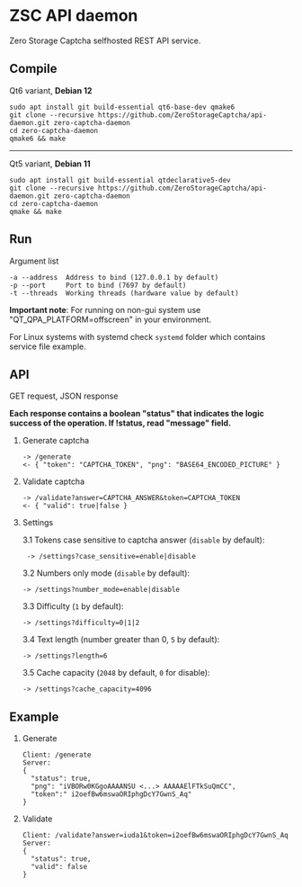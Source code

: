 # ZSC API daemon
Zero Storage Captcha selfhosted REST API service.

## Compile

Qt6 variant, **Debian 12**

```
sudo apt install git build-essential qt6-base-dev qmake6
git clone --recursive https://github.com/ZeroStorageCaptcha/api-daemon.git zero-captcha-daemon
cd zero-captcha-daemon
qmake6 && make
```

---

Qt5 variant, **Debian 11**

```
sudo apt install git build-essential qtdeclarative5-dev
git clone --recursive https://github.com/ZeroStorageCaptcha/api-daemon.git zero-captcha-daemon
cd zero-captcha-daemon
qmake && make
```

## Run

Argument list

```
-a --address  Address to bind (127.0.0.1 by default)
-p --port     Port to bind (7697 by default)
-t --threads  Working threads (hardware value by default)
```

**Important note**: For running on non-gui system use "QT_QPA_PLATFORM=offscreen" in your environment.

For Linux systems with systemd check `systemd` folder which contains service file example.

## API

GET request, JSON response

**Each response contains a boolean "status" that indicates the logic success of the operation. If !status, read "message" field.**

1. Generate captcha
   ```
   -> /generate
   <- { "token": "CAPTCHA_TOKEN", "png": "BASE64_ENCODED_PICTURE" }
   ```
2. Validate captcha
   ```
   -> /validate?answer=CAPTCHA_ANSWER&token=CAPTCHA_TOKEN
   <- { "valid": true|false }
   ```
3. Settings

    3.1 Tokens case sensitive to captcha answer (`disable` by default):
    ```
     -> /settings?case_sensitive=enable|disable
    ```
    3.2 Numbers only mode (`disable` by default):
    ```
    -> /settings?number_mode=enable|disable
    ```
    3.3 Difficulty (`1` by default):
    ```
    -> /settings?difficulty=0|1|2
    ```
    3.4 Text length (number greater than 0, `5` by default):
    ```
    -> /settings?length=6
    ```
    3.5 Cache capacity (`2048` by default, `0` for disable):
    ```
    -> /settings?cache_capacity=4096
    ```

## Example

1. Generate
   ```
   Client: /generate
   Server: 
   {
     "status": true,
     "png": "iVBORw0KGgoAAAANSU <...> AAAAAElFTkSuQmCC",
     "token":" i2oefBw6mswaORIphgDcY7GwnS_Aq"
   }
   ```
2. Validate
   ```
   Client: /validate?answer=iuda1&token=i2oefBw6mswaORIphgDcY7GwnS_Aq
   Server: 
   {
     "status": true,
     "valid": false
   }
   ```
